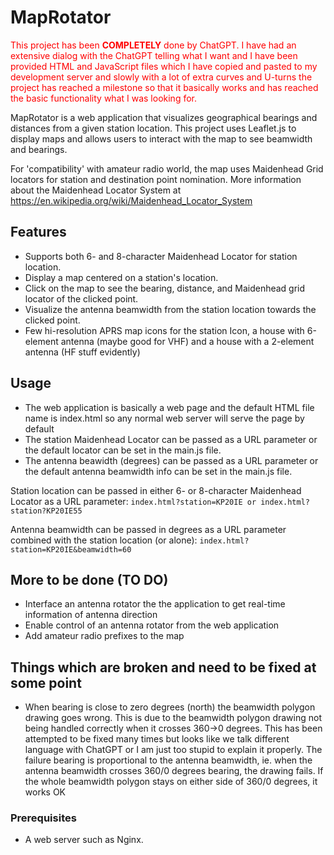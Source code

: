 # MapRotator

<span style="color:red">This project has been **COMPLETELY** done by ChatGPT. I have had an extensive dialog with the ChatGPT telling what I want and I have been provided HTML and JavaScript files which I have copied and pasted to my development server and slowly with a lot of extra curves and U-turns the project has reached a milestone so that it basically works and has reached the basic functionality what I was looking for.</span>

MapRotator is a web application that visualizes geographical bearings and distances from a given station location. This project uses Leaflet.js to display maps and allows users to interact with the map to see beamwidth and bearings.

For 'compatibility' with amateur radio world, the map uses Maidenhead Grid locators for station and destination point nomination. More information about the Maidenhead Locator System at https://en.wikipedia.org/wiki/Maidenhead_Locator_System

## Features
- Supports both 6- and 8-character Maidenhead Locator for station location.
- Display a map centered on a station's location.
- Click on the map to see the bearing, distance, and Maidenhead grid locator of the clicked point.
- Visualize the antenna beamwidth from the station location towards the clicked point.
- Few hi-resolution APRS map icons for the station Icon, a house with 6-element antenna (maybe good for VHF) and a house with a 2-element antenna (HF stuff evidently)

## Usage
- The web application is basically a web page and the default HTML file name is index.html so any normal web server will serve the page by default
- The station Maidenhead Locator can be passed as a URL parameter or the default locator can be set in the main.js file.
- The antenna beawidth (degrees) can be passed as a URL parameter or the default antenna beamwidth info can be set in the main.js file.

Station location can be passed in either 6- or 8-character Maidenhead Locator as a URL parameter:
  `index.html?station=KP20IE or index.html?station?KP20IE55`

Antenna beamwidth can be passed in degrees as a URL parameter combined with the station location (or alone):
  `index.html?station=KP20IE&beamwidth=60`

## More to be done (TO DO) 
- Interface an antenna rotator the the application to get real-time information of antenna direction
- Enable control of an antenna rotator from the web application
- Add amateur radio prefixes to the map

## Things which are broken and need to be fixed at some point
- When bearing is close to zero degrees (north) the beamwidth polygon drawing goes wrong. This is due to the beamwidth polygon drawing not being handled correctly when it crosses 360->0 degrees. This has been attempted to be fixed many times but looks like we talk different language with ChatGPT or I am just too stupid to explain it properly. The failure bearing is proportional to the antenna beamwidth, ie. when the antenna beamwidth crosses 360/0 degrees bearing, the drawing fails. If the whole beamwidth polygon stays on either side of 360/0 degrees, it works OK

### Prerequisites
- A web server such as Nginx.

